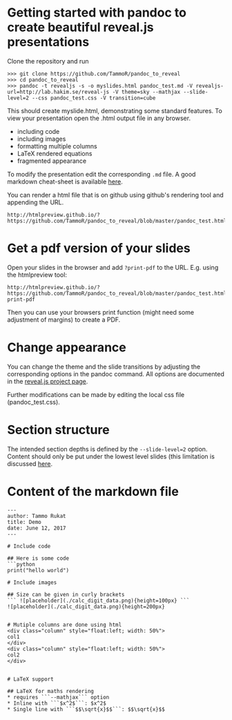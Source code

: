 # Getting started with pandoc to create beautiful reveal.js presentations

Clone the repository and run
```
>>> git clone https://github.com/TammoR/pandoc_to_reveal
>>> cd pandoc_to_reveal
>>> pandoc -t revealjs -s -o myslides.html pandoc_test.md -V revealjs-url=http://lab.hakim.se/reveal-js -V theme=sky --mathjax --slide-level=2 --css pandoc_test.css -V transition=cube
```

This should create myslide.html, demonstrating some standard features.
To view your presentation open the .html output file in any browser.
* including code
* including images
* formatting multiple columns
* LaTeX rendered equations
* fragmented appearance

To modify the presentation edit the corresponding `.md` file. A good markdown cheat-sheet is available [here](https://github.com/adam-p/markdown-here/wiki/Markdown-Cheatsheet).


You can render a html file that is on github using github's rendering tool and appending the URL.
```
http://htmlpreview.github.io/?https://github.com/TammoR/pandoc_to_reveal/blob/master/pandoc_test.html
```
# Get a pdf version of your slides
Open your slides in the browser and add `?print-pdf` to the URL. E.g. using the htmlpreview tool:
```
http://htmlpreview.github.io/?https://github.com/TammoR/pandoc_to_reveal/blob/master/pandoc_test.html?print-pdf
```
Then you can use your browsers print function (might need some adjustment of margins) to create a PDF.

# Change appearance
You can change the theme and the slide transitions by adjusting the corresponding options in the pandoc command. All options are documented in the [reveal.js project page](https://github.com/hakimel/reveal.js/).

Further modifications can be made by editing the local css file (pandoc_test.css).

# Section structure
The intended section depths is defined by the ```--slide-level=2``` option.
Content should only be put under the lowest level slides (this limitation is discussed [here](https://github.com/jgm/pandoc/issues/816).

# Content of the markdown file
```
---
author: Tammo Rukat
title: Demo
date: June 12, 2017
---

# Include code

## Here is some code
```python
print("hello world")

# Include images

## Size can be given in curly brackets
``` ![placeholder](./calc_digit_data.png){height=100px} ```
![placeholder](./calc_digit_data.png){height=200px}


# Mutiple columns are done using html
<div class="column" style="float:left; width: 50%">
col1
</div>
<div class="column" style="float:left; width: 50%">
col2
</div>


# LaTeX support

## LaTeX for maths rendering
* requires ```--mathjax``` option
* Inline with ```$x^2$```: $x^2$
* Single line with ```$$\sqrt{x}$$```: $$\sqrt{x}$$
```
